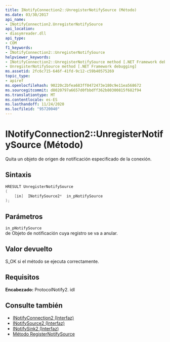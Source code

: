 ```yaml
---
title: INotifyConnection2::UnregisterNotifySource (Método)
ms.date: 03/30/2017
api_name:
- INotifyConnection2.UnregisterNotifySource
api_location:
- diasymreader.dll
api_type:
- COM
f1_keywords:
- INotifyConnection2::UnregisterNotifySource
helpviewer_keywords:
- INotifyConnection2::UnregisterNotifySource method [.NET Framework debugging]
- UnregisterNotifySource method [.NET Framework debugging]
ms.assetid: 2fc6c715-646f-41fd-9c12-c59b40575269
topic_type:
- apiref
ms.openlocfilehash: 90220c2bfea683ff0472473e180c9e11ea568672
ms.sourcegitcommit: d8020797a6657d0fbbdff362b80300815f682f94
ms.translationtype: MT
ms.contentlocale: es-ES
ms.lasthandoff: 11/24/2020
ms.locfileid: "95720040"
---
```

# <a name="inotifyconnection2unregisternotifysource-method"></a>INotifyConnection2::UnregisterNotifySource (Método)

Quita un objeto de origen de notificación especificado de la conexión.  
  
## <a name="syntax"></a>Sintaxis  
  
```cpp  
HRESULT UnregisterNotifySource  
(  
    [in]  INotifySource2*  in_pNotifySource  
);  
```  
  
## <a name="parameters"></a>Parámetros  

 `in_pNotifySource`  
 de Objeto de notificación cuya registro se va a anular.  
  
## <a name="return-value"></a>Valor devuelto  

 S_OK si el método se ejecuta correctamente.  
  
## <a name="requirements"></a>Requisitos  

 **Encabezado:** ProtocolNotify2. idl  
  
## <a name="see-also"></a>Consulte también

- [INotifyConnection2 (Interfaz)](inotifyconnection2-interface.md)
- [INotifySource2 (Interfaz)](inotifysource2-interface.md)
- [INotifySink2 (Interfaz)](inotifysink2-interface.md)
- [Método RegisterNotifySource](inotifyconnection2-registernotifysource-method.md)
